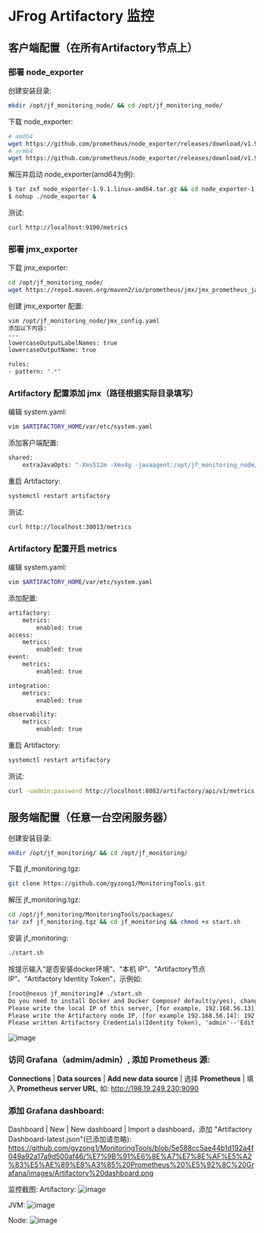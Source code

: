 # JFrog Artifactory 监控
## 客户端配置（在所有Artifactory节点上）
### 部署 node_exporter
创建安装目录:
```bash
mkdir /opt/jf_monitoring_node/ && cd /opt/jf_monitoring_node/
```
下载 node_exporter:
```bash
# amd64
wget https://github.com/prometheus/node_exporter/releases/download/v1.9.1/node_exporter-1.9.1.linux-amd64.tar.gz
# arm64
wget https://github.com/prometheus/node_exporter/releases/download/v1.9.1/node_exporter-1.9.1.linux-arm64.tar.gz
```
解压并启动 node_exporter(amd64为例):
```bash
$ tar zxf node_exporter-1.9.1.linux-amd64.tar.gz && cd node_exporter-1.9.1.linux-amd64
$ nohup ./node_exporter &
```
测试:
```bash
curl http://localhost:9100/metrics
```
### 部署 jmx_exporter
下载 jmx_exporter:
```bash
cd /opt/jf_monitoring_node/
wget https://repo1.maven.org/maven2/io/prometheus/jmx/jmx_prometheus_javaagent/0.17.2/jmx_prometheus_javaagent-0.17.2.jar
```
创建 jmx_exporter 配置:
```bash
vim /opt/jf_monitoring_node/jmx_config.yaml
添加以下内容:
---
lowercaseOutputLabelNames: true
lowercaseOutputName: true

rules:
- pattern: ".*"
```

### Artifactory 配置添加 jmx（路径根据实际目录填写）
编辑 system.yaml:
```bash
vim $ARTIFACTORY_HOME/var/etc/system.yaml
```
添加客户端配置:
```bash
shared:
    extraJavaOpts: "-Xms512m -Xmx4g -javaagent:/opt/jf_monitoring_node/jmx_prometheus_javaagent-0.17.2.jar=30013:/opt/jf_monitoring_node/jmx_config.yaml"
```
重启 Artifactory:
```bash
systemctl restart artifactory
```
测试:
```bash
curl http://localhost:30013/metrics
```

### Artifactory 配置开启 metrics
编辑 system.yaml:
```bash
vim $ARTIFACTORY_HOME/var/etc/system.yaml
```
添加配置:
```bash
artifactory:
    metrics:
        enabled: true
access:
    metrics:
        enabled: true
event:
    metrics:
        enabled: true

integration:
    metrics:
        enabled: true

observability:
    metrics:
        enabled: true
```
重启 Artifactory:
```bash
systemctl restart artifactory
```
测试:
```bash
curl -uadmin:password http://localhost:8082/artifactory/api/v1/metrics
```


## 服务端配置（任意一台空闲服务器）
创建安装目录:
```bash
mkdir /opt/jf_monitoring/ && cd /opt/jf_monitoring/
```
下载 jf_monitoring.tgz:
```bash
git clone https://github.com/gyzong1/MonitoringTools.git
```
解压 jf_monitoring.tgz:
```bash
cd /opt/jf_monitoring/MonitoringTools/packages/
tar zxf jf_monitoring.tgz && cd jf_monitoring && chmod +x start.sh
```
安装 jf_monitoring:
```bash
./start.sh
```
按提示输入“是否安装docker环境”、“本机 IP”、“Artifactory节点 IP”、“Artifactory Identity Token”，示例如:
```txt
[root@nexus jf_monitoring]# ./start.sh
Do you need to install Docker and Docker Compose? default(y/yes), change(n/no)? y
Please write the local IP of this server, [for example, 192.168.56.13]: 192.168.56.13
Please write the Artifactory node IP, [for example 192.168.56.14]: 192.168.56.14
Please written Artifactory Credentials(Identity Token), 'admin'--'Edit Profile'--'Generate an Identity Token' : <token>
```
![image](https://github.com/user-attachments/assets/10e2e560-770e-4240-9584-6e7f4dcb493f)

### 访问 Grafana（admim/admin）, 添加 Prometheus 源:  
**Connections** | **Data sources** | **Add new data source** | 选择 **Prometheus** | 填入 **Prometheus server URL**, 如: http://198.19.249.230:9090

### 添加 Grafana dashboard:
Dashboard | New | New dashboard | Import a dashboard，添加 "Artifactory Dashboard-latest.json"(已添加请忽略):  
https://github.com/gyzong1/MonitoringTools/blob/5e588cc5ae44b1d192a4f049a92a17a9d500af46/%E7%9B%91%E6%8E%A7%E7%8E%AF%E5%A2%83%E5%AE%89%E8%A3%85%20Prometheus%20%E5%92%8C%20Grafana/images/Artifactory%20dashboard.png



监控截图:
Artifactory:
![image](https://github.com/user-attachments/assets/db5f71d8-5e22-4ddd-b23a-280d7bf2af55)

JVM:
![image](https://github.com/user-attachments/assets/c1ce1c7f-2c04-46a9-b922-71f5d5ad87af)

Node:
![image](https://github.com/user-attachments/assets/6a377737-a106-46cc-badb-b38be23f3b60)





